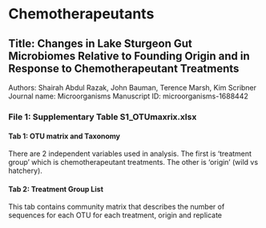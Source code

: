 # Chemotherapeutants
## Title: Changes in Lake Sturgeon Gut Microbiomes Relative to Founding Origin and in Response to Chemotherapeutant Treatments
Authors: Shairah Abdul Razak, John Bauman, Terence Marsh, Kim Scribner 
Journal name: Microorganisms
Manuscript ID: microorganisms-1688442

### File 1: Supplementary Table S1_OTUmaxrix.xlsx
#### Tab 1: OTU matrix and Taxonomy
There are 2 independent variables used in analysis.  The first is ‘treatment group’ which is chemotherapeutant treatments.  The other is ‘origin’ (wild vs hatchery).

#### Tab 2: Treatment Group List
This tab contains community matrix that describes the number of sequences for each OTU for each treatment, origin and replicate
